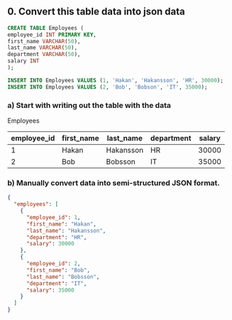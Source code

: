 ## 0. Convert this table data into json data

```sql
CREATE TABLE Employees (
employee_id INT PRIMARY KEY,
first_name VARCHAR(50),
last_name VARCHAR(50),
department VARCHAR(50),
salary INT
);

INSERT INTO Employees VALUES (1, 'Hakan', 'Hakansson', 'HR', 30000);
INSERT INTO Employees VALUES (2, 'Bob', 'Bobson', 'IT', 35000);
```

### a) Start with writing out the table with the data

Employees

| employee_id | first_name | last_name | department | salary |
| ----------- | ---------- | --------- | ---------- | ------ |
| 1           | Hakan      | Hakansson | HR         | 30000  |
| 2           | Bob        | Bobsson   | IT         | 35000  |

### b) Manually convert data into semi-structured JSON format.

```json
{
  "employees": [
    {
      "employee_id": 1,
      "first_name": "Hakan",
      "last_name": "Hakansson",
      "department": "HR",
      "salary": 30000
    },
    {
      "employee_id": 2,
      "first_name": "Bob",
      "last_name": "Bobsson",
      "department": "IT",
      "salary": 35000
    }
  ]
}
```
